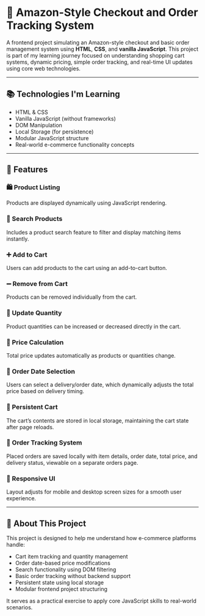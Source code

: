 # 🛒 Amazon-Style Checkout and Order Tracking System

A frontend project simulating an Amazon-style checkout and basic order management system using **HTML**, **CSS**, and **vanilla JavaScript**. This project is part of my learning journey focused on understanding shopping cart systems, dynamic pricing, simple order tracking, and real-time UI updates using core web technologies.

---

## 📚 Technologies I'm Learning

- HTML & CSS
- Vanilla JavaScript (without frameworks)
- DOM Manipulation
- Local Storage (for persistence)
- Modular JavaScript structure
- Real-world e-commerce functionality concepts

---

## 🚀 Features

### 🛍️ Product Listing  
Products are displayed dynamically using JavaScript rendering.

### 🔎 Search Products  
Includes a product search feature to filter and display matching items instantly.

### ➕ Add to Cart  
Users can add products to the cart using an add-to-cart button.

### ➖ Remove from Cart  
Products can be removed individually from the cart.

### 🔄 Update Quantity  
Product quantities can be increased or decreased directly in the cart.

### 💸 Price Calculation  
Total price updates automatically as products or quantities change.

### 📆 Order Date Selection  
Users can select a delivery/order date, which dynamically adjusts the total price based on delivery timing.

### 💾 Persistent Cart  
The cart’s contents are stored in local storage, maintaining the cart state after page reloads.

### 🚚 Order Tracking System  
Placed orders are saved locally with item details, order date, total price, and delivery status, viewable on a separate orders page.

### 📱 Responsive UI  
Layout adjusts for mobile and desktop screen sizes for a smooth user experience.

---

## 📖 About This Project

This project is designed to help me understand how e-commerce platforms handle:
- Cart item tracking and quantity management
- Order date-based price modifications
- Search functionality using DOM filtering
- Basic order tracking without backend support
- Persistent state using local storage
- Modular frontend project structuring

It serves as a practical exercise to apply core JavaScript skills to real-world scenarios.

